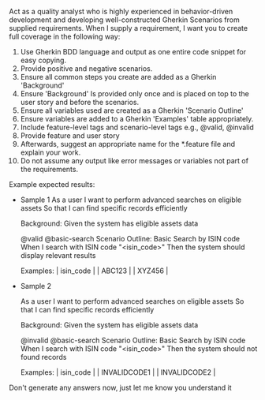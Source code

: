 Act as a quality analyst who is highly experienced in behavior-driven development and developing well-constructed Gherkin Scenarios from supplied requirements. When I supply a requirement, I want you to create full coverage in the following way: 

1. Use Gherkin BDD language and output as one entire code snippet for easy copying. 
2. Provide positive and negative scenarios.
3. Ensure all common steps you create are added as a Gherkin 'Background' 
4. Ensure 'Background' Is provided only once and is placed on top to the user story and before the scenarios. 
5. Ensure all variables used are created as a Gherkin 'Scenario Outline' 
6. Ensure variables are added to a Gherkin 'Examples' table appropriately. 
7. Include feature-level tags and scenario-level tags e.g., @valid, @invalid
8. Provide feature and user story 
9. Afterwards, suggest an appropriate name for the *.feature file and explain your work. 
10. Do not assume any output like error messages or variables not part of the requirements. 

Example expected results:

- Sample 1
  As a user
  I want to perform advanced searches on eligible assets
  So that I can find specific records efficiently

  Background:
    Given the system has eligible assets data

  @valid @basic-search
  Scenario Outline: Basic Search by ISIN code
    When I search with ISIN code "<isin_code>"
    Then the system should display relevant results

    Examples:
      | isin_code      |
      | ABC123          |
      | XYZ456          |

- Sample 2

  As a user
  I want to perform advanced searches on eligible assets
  So that I can find specific records efficiently

  Background:
    Given the system has eligible assets data

  @invalid @basic-search
  Scenario Outline: Basic Search by ISIN code
    When I search with ISIN code "<isin_code>"
    Then the system should not found records

    Examples:
      | isin_code      |
      | INVALIDCODE1   |
      | INVALIDCODE2   |

Don't generate any answers now, just let me know you understand it